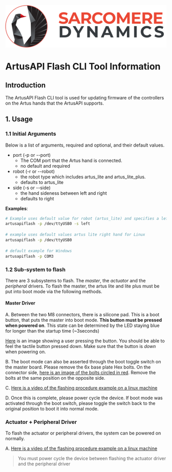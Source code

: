 <img src='../data/images/SarcomereLogoHorizontal.svg'>

# ArtusAPI Flash CLI Tool Information

## Introduction
The ArtusAPI Flash CLI tool is used for updating firmware of the controllers on the Artus hands that the ArtusAPI supports.

## 1. Usage
### 1.1 Initial Arguments
Below is a list of arguments, required and optional, and their default values.

* port (-p or --port)
    * The COM port that the Artus hand is connected. 
    * no default and required
* robot (-r or --robot)
    * the robot type which includes artus_lite and artus_lite_plus.
    * defaults to artus_lite
* side (-s or --side)
    * the hand sideness between left and right
    * defaults to right

__Examples__:
```bash
# Example uses default value for robot (artus_lite) and specifies a left hand for Linux
artusapiflash -p /dev/ttyUSB0 -s left

# example uses default values artus lite right hand for Linux
artusapiflash -p /dev/ttyUSB0

# default example for Windows
artusapiflash -p COM3
```
### 1.2 Sub-system to flash
There are 3 subsystems to flash. The _master_, the _actuator_ and the _peripheral_ drivers. To flash the master, the artus lite and lite plus must be put into boot mode via the following methods.

#### Master Driver
A. Between the two M8 connectors, there is a silicone pad. This is a boot button, that puts the master into boot mode. __This button must be pressed when powered on__. This state can be determined by the LED staying blue for longer than the startup time (~3seconds)

[Here](https://sarcomere-my.sharepoint.com/:i:/g/personal/ryan_lee_sarcomeredynamics_com/EaRgIujdOupLmXu5p2fHF-kBT2_uakjZ6yqSocXMBUAnow?e=ZnBW2U) is an image showing a user pressing the button. You should be able to feel the tactile button pressed down. Make sure that the button is _down_ when powering on.

B. The boot mode can also be asserted through the boot toggle switch on the master board. Please remove the 6x base plate Hex bolts. On the connector side, [here is an image of the bolts circled in red](https://sarcomere-my.sharepoint.com/:i:/g/personal/ryan_lee_sarcomeredynamics_com/EaSrkZUUi3dNjmCLcg_06aIBWZ0LvUbPqenTTg6ea9031Q?e=qCtPo2). Remove the bolts at the same position on the opposite side. 

C. [Here is a video of the flashing procedure example on a linux machine](https://sarcomere-my.sharepoint.com/:v:/g/personal/ryan_lee_sarcomeredynamics_com/EVqZAh1sDblDv3EXWk0-lPkBFPpJyu2px3ARVWI8UvYrdg?e=eeiInd)

D. Once this is complete, please power cycle the device. If boot mode was activated through the boot switch, please toggle the switch back to the original position to boot it into normal mode. 

### Actuator + Peripheral Driver
To flash the actuator or peripheral drivers, the system can be powered on normally.

A. [Here is a video of the flashing procedure example on a linux machine](https://sarcomere-my.sharepoint.com/:v:/g/personal/ryan_lee_sarcomeredynamics_com/EZc3XdjitGZDmLn4BGAFAjkBmVBTnST78S9en-v-EBZyfw)

>You must power cycle the device between flashing the actuator driver and the peripheral driver